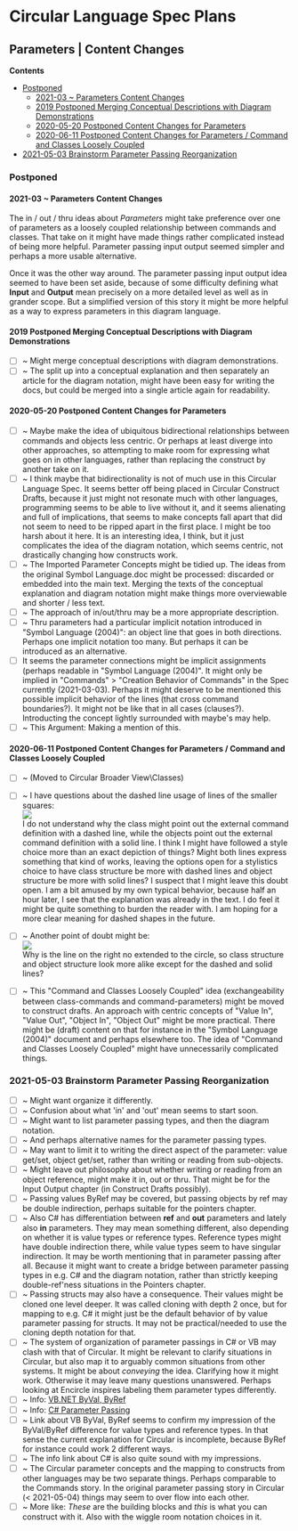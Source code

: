 Circular Language Spec Plans
============================

Parameters | Content Changes
----------------------------

__Contents__

- [Postponed](#postponed)
  - [2021-03 ~ Parameters Content Changes](#2021-03--parameters-content-changes)
  - [2019 Postponed Merging Conceptual Descriptions with Diagram Demonstrations](#2019-postponed-merging-conceptual-descriptions-with-diagram-demonstrations)
  - [2020-05-20 Postponed Content Changes for Parameters](#2020-05-20-postponed-content-changes-for-parameters)
  - [2020-06-11 Postponed Content Changes for Parameters / Command and Classes Loosely Coupled](#2020-06-11-postponed-content-changes-for-parameters--command-and-classes-loosely-coupled)
- [2021-05-03 Brainstorm Parameter Passing Reorganization](#2021-05-03-brainstorm-parameter-passing-reorganization)

### Postponed

#### 2021-03 ~ Parameters Content Changes

The in / out / thru ideas about *Parameters* might take preference over one of parameters as a loosely coupled relationship between commands and classes. That take on it might have made things rather complicated instead of being more helpful. Parameter passing input output seemed simpler and perhaps a more usable alternative.

Once it was the other way around. The parameter passing input output idea seemed to have been set aside, because of some difficulty defining what __Input__ and __Output__ mean precisely on a more detailed level as well as in grander scope. But a simplified version of this story it might be more helpful as a way to express parameters in this diagram language.

#### 2019 Postponed Merging Conceptual Descriptions with Diagram Demonstrations

- [ ] ~ Might merge conceptual descriptions with diagram demonstrations.
- [ ] ~ The split up into a conceptual explanation and then separately an article for the diagram notation, might have been easy for writing the docs, but could be merged into a single article again for readability.

#### 2020-05-20 Postponed Content Changes for Parameters

- [ ] ~ Maybe make the idea of ubiquitous bidirectional relationships between commands and objects less centric. Or perhaps at least diverge into other approaches, so attempting to make room for expressing what goes on in other languages, rather than replacing the construct by another take on it.
- [ ] ~ I think maybe that bidirectionality is not of much use in this Circular Language Spec. It seems better off being placed in Circular Construct Drafts, because it just might not resonate much with other languages, programming seems to be able to live without it, and it seems alienating and full of implications, that seems to make concepts fall apart that did not seem to need to be ripped apart in the first place. I might be too harsh about it here. It is an interesting idea, I think, but it just complicates the idea of the diagram notation, which seems centric, not drastically changing how constructs work.
- [ ] ~ The Imported Parameter Concepts might be tidied up. The ideas from the original Symbol Language.doc might be processed: discarded or embedded into the main text. Merging the texts of the conceptual explanation and diagram notation might make things more overviewable and shorter / less text.
- [ ] ~ The approach of in/out/thru may be a more appropriate description.
- [ ] ~ Thru parameters had a particular implicit notation introduced in "Symbol Language (2004)": an object line that goes in both directions. Perhaps one implicit notation too many. But perhaps it can be introduced as an alternative.
- [ ] It seems the parameter connections might be implicit assignments (perhaps readable in "Symbol Language (2004)". It might only be implied in "Commands" > "Creation Behavior of Commands" in the Spec currently (2021-03-03). Perhaps it might deserve to be mentioned this possible implicit behavior of the lines (that cross command boundaries?). It might not be like that in all cases (clauses?). Introducting the concept lightly surrounded with maybe's may help.
- [ ] ~ This Argument: Making a mention of this.

#### 2020-06-11 Postponed Content Changes for Parameters / Command and Classes Loosely Coupled

- [ ] ~ (Moved to Circular Broader View\Classes)
- [ ] ~ I have questions about the dashed line usage of lines of the smaller squares:  
![](images/2019-08%20Circle%20Language%20Spec%20Revamp%20Notes.016.png)  
I do not understand why the class might point out the external command definition with a dashed line, while the objects point out the external command definition with a solid line. I think I might have followed a style choice more than an exact depiction of things? Might both lines express something that kind of works, leaving the options open for a stylistics choice to have class structure be more with dashed lines and object structure be more with solid lines? I suspect that I might leave this doubt open.
I am a bit amused by my own typical behavior, because half an hour later, I see that the explanation was already in the text.
I do feel it might be quite something to burden the reader with. I am hoping for a more clear meaning for dashed shapes in the future.

- [ ] ~ Another point of doubt might be:  
  ![](images/2019-08%20Circle%20Language%20Spec%20Revamp%20Notes.017.png)  
  Why is the line on the right no extended to the circle, so class structure and object structure look more alike except for the dashed and solid lines?

- [ ] ~ This "Command and Classes Loosely Coupled" idea (exchangeability between class-commands and command-parameters) might be moved to construct drafts. An approach with centric concepts of "Value In", "Value Out", "Object In", "Object Out" might be more practical. There might be (draft) content on that for instance in the "Symbol Language (2004)" document and perhaps elsewhere too. The idea of "Command and Classes Loosely Coupled" might have unnecessarily complicated things.

### 2021-05-03 Brainstorm Parameter Passing Reorganization

- [ ] ~ Might want organize it differently.
- [ ] ~ Confusion about what 'in' and 'out' mean seems to start soon.
- [ ] ~ Might want to list parameter passing types, and then the diagram notation.
- [ ] ~ And perhaps alternative names for the parameter passing types.
- [ ] ~ May want to limit it to writing the direct aspect of the parameter: value get/set, object get/set, rather than writing or reading from sub-objects.
- [ ] ~ Might leave out philosophy about whether writing or reading from an object reference, might make it in, out or thru. That might be for the Input Output chapter (in Construct Drafts possibly).
- [ ] ~ Passing values ByRef may be covered, but passing objects by ref may be double indirection, perhaps suitable for the pointers chapter.
- [ ] ~ Also C# has differentiation between __ref__ and __out__ parameters and lately also __in__ parameters. They may mean something different, also depending on whether it is value types or reference types. Reference types might have double indirection there, while value types seem to have singular indirection. It may be worth mentioning that in parameter passing after all. Because it might want to create a bridge between parameter passing types in e.g. C# and the diagram notation, rather than strictly keeping double-ref'ness situations in the Pointers chapter.
- [ ] ~ Passing structs may also have a consequence. Their values might be cloned one level deeper. It was called cloning with depth 2 once, but for mapping to e.g. C# it might just be the default behavior of by value parameter passing for structs. It may not be practical/needed to use the cloning depth notation for that.
- [ ] ~ The system of organization of parameter passings in C# or VB may clash with that of Circular. It might be relevant to clarify situations in Circular, but also map it to arguably common situations from other systems. It might be about *conveying* the idea. Clarifying how it might work. Otherwise it may leave many questions unanswered. Perhaps looking at Encircle inspires labeling them parameter types differently.
- [ ] ~ Info: [VB.NET ByVal, ByRef](https://docs.microsoft.com/en-us/dotnet/visual-basic/programming-guide/language-features/procedures/passing-arguments-by-value-and-by-reference) 
- [ ] ~ Info: [C# Parameter Passing]( https://docs.microsoft.com/en-us/dotnet/csharp/language-reference/keywords/method-parameters)
- [ ] ~ Link about VB ByVal, ByRef seems to confirm my impression of the ByVal/ByRef difference for value types and reference types. In that sense the current explanation for Circular is incomplete, because ByRef for instance could work 2 different ways.
- [ ] ~ The info link about C# is also quite sound with my impressions.
- [ ] ~ The Circular parameter concepts and the mapping to constructs from other languages may be two separate things. Perhaps comparable to the Commands story. In the original parameter passing story in Circular (< 2021-05-04) things may seem to over flow into each other.
- [ ] ~ More like: *These* are the building blocks and *this* is what you can construct with it. Also with the wiggle room notation choices in it.